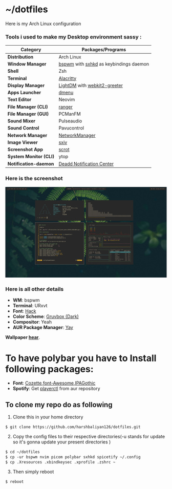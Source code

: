 # ~/dotfiles

Here is my Arch Linux configuration

### Tools i used to make my Desktop environment sassy :

| Category                 | Packages/Programs                                                                                                      |
| ------------------------ | ---------------------------------------------------------------------------------------------------------------------- |
| **Distribution**         | Arch Linux                                                                                                             |
| **Window Manager**       | [bspwm](https://github.com/baskerville/bspwm) with [sxhkd](https://github.com/baskerville/sxhkd) as keybindings daemon |
| **Shell**                | Zsh                                                                                                                 |
| **Terminal**             | [Alacritty](https://github.com/alacritty/alacritty)                                                              |
| **Display Manager**      | [LightDM](https://github.com/canonical/lightdm) with [webkit2-greeter](https://github.com/antergos/web-greeter)        |
| **Apps Launcher**        | [dmenu](https://tools.suckless.org/dmenu/)                                                                             |
| **Text Editor**         | Neovim                                                                                                                 |
| **File Manager (CLI)**   | [ranger](http://ranger.github.io/)                                                                                     |
| **File Manager (GUI)**   | PCManFM                                                                                                                |
| **Sound Mixer**         | Pulseaudio                                                                                                             |
| **Sound Control**        | Pavucontrol                                                                                                            |
| **Network Manager**      | [NetworkManager](https://wiki.gnome.org/Projects/NetworkManager/)                                                      |
| **Image Viewer**         | [sxiv](https://wiki.archlinux.org/index.php/Sxiv)                                                                                    |
| **Screenshot App**       | [scrot](https://github.com/resurrecting-open-source-projects/scrot)                                                    |
| **System Monitor (CLI)** | ytop                                                                                                                   |
| **Notification-daemon**  | [Deadd Notification Center](https://aur.archlinux.org/packages/deadd-notification-center/)                             |

### Here is the screenshot

![Screenshot of my Arch Linux environment](LeafRice.png)

### Here is all other details

-   **WM**: bspwm
-   **Terminal**: URxvt
-   **Font**: [Hack](https://sourcefoundry.org/hack/)
-   **Color Scheme**: [Gruvbox (Dark)](https://github.com/morhetz/gruvbox)
-   **Compositor**: Yeah
-   **AUR Package Manager**: [Yay](https://github.com/Jguer/yay)

**Wallpaper [hear](fern_leaf_plant_green_119970_1920x1080.jpg)**.

# To have polybar you have to Install following packages:
-   **Font**: [Cozette](https://aur.archlinux.org/packages/cozette-otb),[font-Awesome](https://www.archlinux.org/packages/community/any/ttf-font-awesome/),[IPAGothic](https://www.archlinux.org/packages/?name=otf-ipafont)
-   **Spotify**: Get [playerctl](https://aur.archlinux.org/packages/playerctl-git/) from aur repository
## To clone my repo do as following

1. Clone this in your home directory

```console
$ git clone https://github.com/harshbaliyan126/dotfiles.git
```

2. Copy the config files to their respective directories(-u stands for update so it's gonna update your present directories )

```console
$ cd ~/dotfiles
$ cp -ur bspwm nvim picom polybar sxhkd spicetify ~/.config
$ cp .Xresources .xbindkeysec .xprofile .zshrc ~
```
3. Then simply reboot

```console
$ reboot
```
